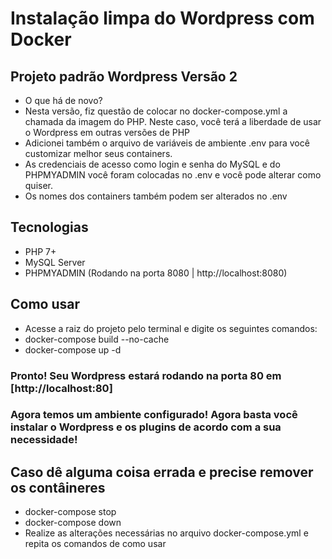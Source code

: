# Instalação limpa do Wordpress com Docker
## Projeto padrão Wordpress Versão 2

- O que há de novo? 
- Nesta versão, fiz questão de colocar no docker-compose.yml a chamada da imagem do PHP. Neste caso, você terá a liberdade de usar o Wordpress em outras versões de PHP
- Adicionei também o arquivo de variáveis de ambiente .env para você customizar melhor seus containers. 
- As credenciais de acesso como login e senha do MySQL e do PHPMYADMIN você foram colocadas no .env e você pode alterar como quiser.
- Os nomes dos containers também podem ser alterados no .env

## Tecnologias
- PHP 7+
- MySQL Server
- PHPMYADMIN (Rodando na porta 8080 | http://localhost:8080)

## Como usar
- Acesse a raiz do projeto pelo terminal e digite os seguintes comandos:
- docker-compose build --no-cache
- docker-compose up -d

### Pronto! Seu Wordpress estará rodando na porta 80 em [http://localhost:80]
### Agora temos um ambiente configurado! Agora basta você instalar o Wordpress e os plugins de acordo com a sua necessidade!

## Caso dê alguma coisa errada e precise remover os contâineres
- docker-compose stop
- docker-compose down 
- Realize as alterações necessárias no arquivo docker-compose.yml e repita os comandos de como usar

